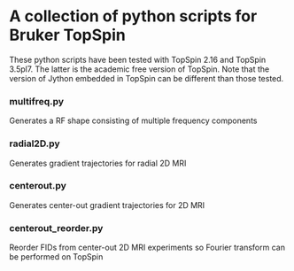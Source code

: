 # A collection of python scripts for Bruker TopSpin

These python scripts have been tested with TopSpin 2.16 and TopSpin 3.5pl7.
The latter is the academic free version of TopSpin.
Note that the version of Jython embedded in TopSpin can be different than those tested.

### multifreq.py
Generates a RF shape consisting of multiple frequency components

### radial2D.py
Generates gradient trajectories for radial 2D MRI

### centerout.py
Generates center-out gradient trajectories for 2D MRI

### centerout_reorder.py
Reorder FIDs from center-out 2D MRI experiments so Fourier transform can be performed on TopSpin
